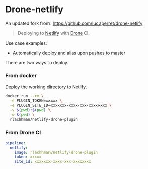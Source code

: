 # Drone-netlify

An updated fork from: https://github.com/lucaperret/drone-netlify

> Deploying to [Netlify](https://netlify.com) with [Drone](https://drone.io) CI.

Use case examples:

- Automatically deploy and alias upon pushes to master


There are two ways to deploy.

### From docker

Deploy the working directory to Netlify.

```bash
docker run --rm \
  -e PLUGIN_TOKEN=xxxxx \
  -e PLUGIN_SITE_ID=xxxxxxx-xxxx-xxx-xxxxxxxx \
  -v $(pwd):$(pwd) \
  -w $(pwd) \
  rlachhman/netlify-drone-plugin
```

### From Drone CI

```yaml
pipeline:
  netlify:
    image: rlachhman/netlify-drone-plugin
    token: xxxxx
    site_id: xxxxxxx-xxxx-xxx-xxxxxxxx
```
